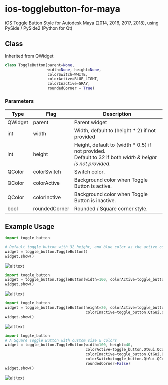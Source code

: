 # ios-togglebutton-for-maya
iOS Toggle Button Style for Autodesk Maya (2014, 2016, 2017, 2018), using PySide / PySide2 (Python for Qt)

## Class
Inherited from QWidget
```python
class ToggleButton(parent=None,
                   width=None, height=None,
                   colorSwitch=WHITE,
                   colorActive=BLUE_LIGHT,
                   colorInactive=GRAY,
                   roundedCorner = True)
```                 

### Parameters
Type | Flag | Description
--- | --- | ---
QWidget | parent | Parent widget
int | width | Width, default to (height * 2) if not provided
int | height | Height, default to (width * 0.5) if not provided.<br>Default to 32 if both *width & height is not provided*.
QColor | colorSwitch | Switch color.
QColor | colorActive | Background color when Toggle Button is active.
QColor | colorInctive | Background color when Toggle Button is inactive.
bool | roundedCorner | Rounded / Square corner style.

## Example Usage
```python
import toggle_button

# Default toggle button with 32 height, and blue color as the active color
widget = toggle_button.ToggleButton()
widget.show()
```
![alt text](https://github.com/sartikadelly/ios-togglebutton-for-maya/blob/master/screenshots/toggle_example_01.png "Toggle Button Example 01")

```python
import toggle_button
widget = toggle_button.ToggleButton(width=100, colorActive=toggle_button.RED)
widget.show()
```
![alt text](https://github.com/sartikadelly/ios-togglebutton-for-maya/blob/master/screenshots/toggle_example_02.png "Toggle Button Example 02")

```python
import toggle_button
widget = toggle_button.ToggleButton(height=20, colorActive=toggle_button.QtGui.QColor('#8BC34A'),
                                    colorInactive=toggle_button.QtGui.QColor('#FF9800'))
widget.show()
```
![alt text](https://github.com/sartikadelly/ios-togglebutton-for-maya/blob/master/screenshots/toggle_example_03.png "Toggle Button Example 03")

```python
import toggle_button
# A Square Toggle Button with custom size & colors
widget = toggle_button.ToggleButton(width=100, height=40,
                                    colorActive=toggle_button.QtGui.QColor(149,117,205),
                                    colorInactive=toggle_button.QtGui.QColor(77,182,172),
                                    colorSwitch=toggle_button.QtGui.QColor(240,244,195),
                                    roundedCorner=False)
widget.show()
```
![alt text](https://github.com/sartikadelly/ios-togglebutton-for-maya/blob/master/screenshots/toggle_example_04.png "Toggle Button Example 04")
